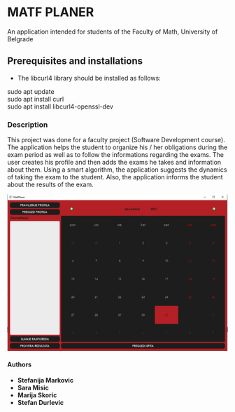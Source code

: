 # MATF PLANER

An application intended for students of the Faculty of Math, University of Belgrade

## Prerequisites and installations


-   The libcurl4 library should be installed as follows:

sudo apt update <br>
sudo apt install curl <br>
sudo apt install libcurl4-openssl-dev <br>



### Description
This project was done for a faculty project (Software Development course). The application helps the student to organize his / her obligations during the exam period as well as to follow the informations regarding the exams. The user creates his profile and then adds the exams he takes and information about them. Using a smart algorithm, the application suggests the dynamics of taking the exam to the student. Also, the application informs the student about the results of the exam. 


![demo](./matf-planer.png)

#### Authors
-   **Stefanija Markovic**
-   **Sara Misic**
-   **Marija Skoric**
-   **Stefan Durlevic**

